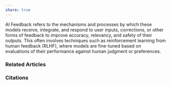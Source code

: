 ```yaml
---
share: true
---
```


AI Feedback refers to the mechanisms and processes by which these models receive, integrate, and respond to user inputs, corrections, or other forms of feedback to improve accuracy, relevancy, and safety of their outputs. This often involves techniques such as reinforcement learning from human feedback (RLHF), where models are fine-tuned based on evaluations of their performance against human judgment or preferences.

### Related Articles

### Citations
